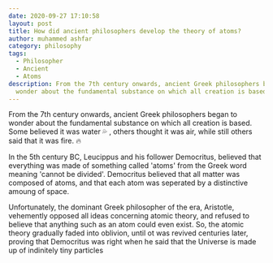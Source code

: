 ```yaml
---
date: 2020-09-27 17:10:58
layout: post
title: How did ancient philosophers develop the theory of atoms?
author: muhammed ashfar
category: philosophy
tags:
  - Philosopher
  - Ancient
  - Atoms
description: From the 7th century onwards, ancient Greek philosophers began to
  wonder about the fundamental substance on which all creation is based.
---
```

From the 7th century onwards, ancient Greek philosophers began to wonder about the fundamental substance on which all creation is based. Some believed it was water 💦 , others thought it was air, while still others said that it was fire. 🔥

In the 5th century BC, Leucippus and his follower Democritus, believed that everything was made of something called 'atoms' from the Greek word meaning 'cannot be divided'. Democritus believed that all matter was composed of atoms, and that each atom was seperated by a distinctive amoung of space.

Unfortunately, the dominant Greek philosopher of the era, Aristotle, vehemently opposed all ideas concerning atomic theory, and refused to believe that anything such as an atom could even exist. So, the atomic theory gradually faded into oblivion, until ot was revived centuries later, proving that Democritus was right when he said that the Universe is made up of indinitely tiny particles